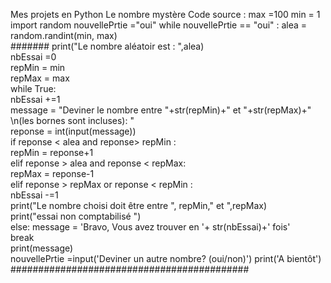 Mes projets en Python
Le nombre mystère
Code source :
  max =100
  min = 1
  import random
  nouvellePrtie ="oui"
  while nouvellePrtie == "oui" :
      alea = random.randint(min, max)    
      ####### print("Le nombre aléatoir est : ",alea)    
      nbEssai =0    
      repMin = min    
      repMax = max    
      while True:     
          nbEssai +=1        
          message = "Deviner le nombre entre "+str(repMin)+" et "+str(repMax)+" \n(les bornes sont incluses): "        
          reponse = int(input(message))        
          if reponse < alea and reponse> repMin :        
              repMin = reponse+1            
          elif reponse > alea  and reponse < repMax:        
              repMax = reponse-1            
          elif reponse > repMax or reponse < repMin :          
              nbEssai -=1             
              print("Le nombre choisi doit être entre ", repMin," et ",repMax)            
              print("essai non comptabilisé ")            
          else: 
              message = 'Bravo, Vous avez trouver en '+ str(nbEssai)+' fois'            
              break            
      print(message)    
      nouvellePrtie =input('Deviner un autre nombre? (oui/non)')
  print('A bientôt')
  ###########################################
